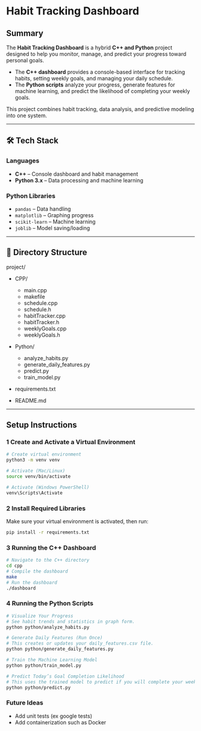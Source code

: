 # Habit Tracking Dashboard

## Summary
The **Habit Tracking Dashboard** is a hybrid **C++ and Python** project designed to help you monitor, manage, and predict your progress toward personal goals.

- The **C++ dashboard** provides a console-based interface for tracking habits, setting weekly goals, and managing your daily schedule.
- The **Python scripts** analyze your progress, generate features for machine learning, and predict the likelihood of completing your weekly goals.

This project combines habit tracking, data analysis, and predictive modeling into one system.

---

## 🛠 Tech Stack

### Languages
- **C++** – Console dashboard and habit management
- **Python 3.x** – Data processing and machine learning

### Python Libraries
- `pandas` – Data handling
- `matplotlib` – Graphing progress
- `scikit-learn` – Machine learning
- `joblib` – Model saving/loading

---

## 📂 Directory Structure

project/

- CPP/  
   - main.cpp 
   - makefile  
   - schedule.cpp
   - schedule.h
   - habitTracker.cpp
   - habitTracker.h
   - weeklyGoals.cpp
   - weeklyGoals.h
     
- Python/  
   - analyze_habits.py  
   -  generate_daily_features.py  
   -  predict.py  
   -  train_model.py
     
- requirements.txt  
- README.md  


---

##  Setup Instructions

### 1️ Create and Activate a Virtual Environment

```bash
# Create virtual environment
python3 -m venv venv  

# Activate (Mac/Linux)
source venv/bin/activate  

# Activate (Windows PowerShell)
venv\Scripts\Activate

```

### 2 Install Required Libraries
Make sure your virtual environment is activated, then run:

```bash
pip install -r requirements.txt
```

### 3 Running the C++ Dashboard
```bash
# Navigate to the C++ directory
cd cpp
# Compile the dashboard
make
# Run the dashboard
./dashboard
```

### 4 Running the Python Scripts
```bash
# Visualize Your Progress
# See habit trends and statistics in graph form.
python python/analyze_habits.py

# Generate Daily Features (Run Once)
# This creates or updates your daily_features.csv file.
python python/generate_daily_features.py

# Train the Machine Learning Model
python python/train_model.py

# Predict Today’s Goal Completion Likelihood
# This uses the trained model to predict if you will complete your weekly goal.
python python/predict.py

```

### Future Ideas
- Add unit tests (ex google tests)
- Add containerization such as Docker
